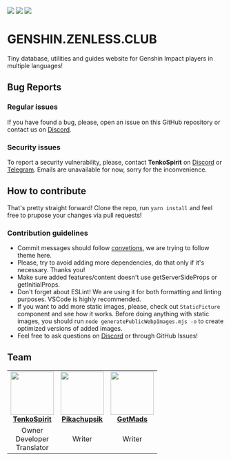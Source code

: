 ![](https://img.shields.io/badge/MPL%202.0-000?style=for-the-badge&logo=mozilla&logoColor=FFF)
![](https://img.shields.io/badge/React-20232A?style=for-the-badge&logo=react&logoColor=61DAFB)
![](https://img.shields.io/badge/Node.js-43853D?style=for-the-badge&logo=node.js&logoColor=white)

# GENSHIN.ZENLESS.CLUB

Tiny database, utilities and guides website for Genshin Impact players in multiple languages!

## Bug Reports

### Regular issues

If you have found a bug, please, open an issue on this GitHub repository or contact us on [Discord](https://discord.gg/TgyFNhthCK).

### Security issues

To report a security vulnerability, please, contact **TenkoSpirit** on [Discord](https://discord.gg/TgyFNhthCK) or [Telegram](https://t.me/TenkoSpirit). Emails are unavailable for now, sorry for the inconvenience.

## How to contribute

That's pretty straight forward! Clone the repo, run `yarn install` and feel free to prupose your changes via pull requests! 

### Contribution guidelines
 
 - Commit messages should follow [convetions](https://www.conventionalcommits.org/), we are trying to follow theme here.
 - Please, try to avoid adding more dependencies, do that only if it's necessary. Thanks you!
 - Make sure added features/content doesn't use getServerSideProps or getInitialProps.
 - Don't forget about ESLint! We are using it for both formatting and linting purposes. VSCode is highly recommended.
 - If you want to add more static images, please, check out `StaticPicture` component and see how it works. Before doing anything with static images, you should run `node generatePublicWebpImages.mjs -o` to create optimized versions of added images. 
 - Feel free to ask questions on [Discord](https://discord.gg/TgyFNhthCK) or through GitHub Issues!

## Team

<table>
    <tr>
    <td align="center">
        <a href="https://github.com/TenkoSpirit">
            <img src="https://github.com/TenkoSpirit.png" width="100px;" alt=""/>
            <br />
            <b>TenkoSpirit</b>
        </a>
    </td>
    <td align="center">
        <a href="https://github.com/Pikachupsik">
            <img src="https://github.com/Pikachupsik.png" width="100px;" alt=""/>
            <br />
            <b>Pikachupsik</b>
        </a>
    </td>
    <td align="center">
        <a href="https://github.com/GetMads">
            <img src="https://github.com/GetMads.png" width="100px;" alt=""/>
            <br />
            <b>GetMads</b>
        </a>
    </td>
    </tr>
    <tr>
    <td align="center">
        Owner<br/>
        Developer<br/>
        Translator
    </td>
    <td align="center">
        Writer
    </td>
    <td align="center">
        Writer
    </td>
    </tr>
</table>

